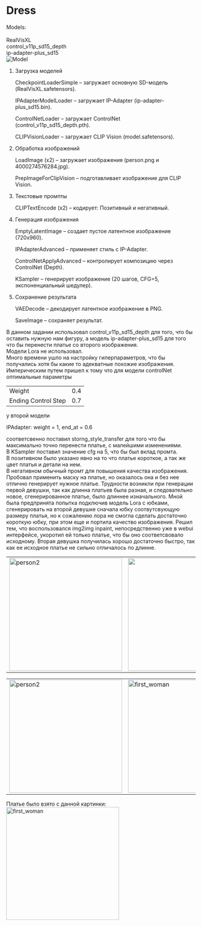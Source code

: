 # Dress
Models: <br>   
RealVisXL<br>
control_v11p_sd15_depth<br>
ip-adapter-plus_sd15<br>
![Model](https://github.com/user-attachments/assets/4f5df3f8-15e4-4b32-a4b8-7b946095a4c6)


1. Загрузка моделей

    CheckpointLoaderSimple – загружает основную SD-модель (RealVisXL.safetensors).

    IPAdapterModelLoader – загружает IP-Adapter (ip-adapter-plus_sd15.bin).

    ControlNetLoader – загружает ControlNet (control_v11p_sd15_depth.pth).

    CLIPVisionLoader – загружает CLIP Vision (model.safetensors).

2. Обработка изображений

    LoadImage (x2) – загружает изображения (person.png и 4000274576284.jpg).

    PrepImageForClipVision – подготавливает изображение для CLIP Vision.

3. Текстовые промпты

    CLIPTextEncode (x2) – кодирует:
       Позитивный и негативный.

5. Генерация изображения

    EmptyLatentImage – создает пустое латентное изображение (720x960).

    IPAdapterAdvanced – применяет стиль с IP-Adapter.

    ControlNetApplyAdvanced – контролирует композицию через ControlNet (Depth).

    KSampler – генерирует изображение (20 шагов, CFG=5, экспоненциальный шедулер).

6. Сохранение результата

    VAEDecode – декодирует латентное изображение в PNG.

    SaveImage – сохраняет результат.<br>

В данном задании использовал control_v11p_sd15_depth для того, что бы оставить нужную нам фигуру, а модель ip-adapter-plus_sd15 для того что бы перенести платье со второго изображения.<br>
Модели Lora не использовал.<br>
Много времени ушло на настройку гиперпараметров, что бы получались хотя бы какие то адекватные похожие изображения.
Империческим путем пришел к тому что для модели controlNet оптимальные параметры
<table>
    <tr>
        <td>Weight</td>
        <td>0.4</td>
    </tr>
    <tr>
        <td>Ending Control Step</td>
        <td>0.7</td>
    </tr>
</table>

у второй модели

IPAdapter: weight = 1, end_at = 0.6

соответсвенно поставил storng_style_transfer для того что бы максимально точно перенести платье, с малейшими изменениями.<br>
В KSampler поставил значение cfg на 5, что бы был вклад промта.<br>
В позитивном было указано явно на то что платье короткое, а так же цвет платья и детали на нем.<br>
В негативном обычный промт для повышения качества изображения.<br>
Пробовал применить маску на платье, но оказалось она и без нее отлично генерирует нужное платье.
Трудности возникли при генерации первой девушки, так как длинна платьев была разная, и следовательно новое, сгенерированное платье, было длиннее изначального.
Мной была предпринята попытка подключив модель Lora с юбками, сгенерировать на второй девушке сначала юбку соотвутсвующую размеру платья, но к сожалению лора не смогла сделать достаточно короткую юбку, при этом еще и портила качество изображения.
Решил тем, что воспользовался img2img inpaint, непосредственно уже в webui интерфейсе, укоротил ей только платье, что бы оно соответсвовало исходному.
Вторая девушка получилась хорошо достаточно быстро, так как ее исходное платье не сильно отличалось по длинне.<br>

<table>
  <tr>
    <td><img src="https://github.com/user-attachments/assets/2c06e769-dc58-43f9-a88d-18054a697c2d" alt="person2" width="300"></td>
    <td><img src="https://github.com/user-attachments/assets/eb747404-d786-4560-bb06-93d6763945c2" width="300"></td>
  </tr>
</table>

<table>
  <tr>
    <td><img src="https://github.com/user-attachments/assets/d4b2ecac-f214-485a-b57d-28cfa69dcbb0" alt="person2" width="300"></td>
    <td><img src="https://github.com/user-attachments/assets/5b32e428-0aac-48cc-9de8-699a41c92111" alt="first_woman" width="300"></td>
  </tr>

</table>

Платье было взято с данной картинки:
    <td><img src="https://github.com/user-attachments/assets/4768b8bf-fd41-40a5-a2de-a132e2981bb5" alt="first_woman" width="300"></td>


